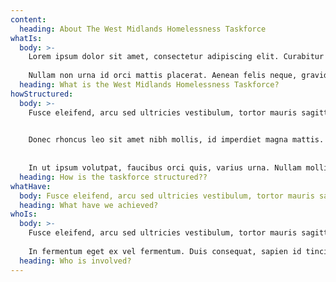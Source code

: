 ```yaml
---
content:
  heading: About The West Midlands Homelessness Taskforce
whatIs:
  body: >-
    Lorem ipsum dolor sit amet, consectetur adipiscing elit. Curabitur id ex sit amet ligula lacinia feugiat. Ut ultricies volutpat lectus, et semper augue pharetra vitae. Aliquam erat volutpat. In sollicitudin massa felis, vitae dignissim arcu euismod vel. Morbi sit amet dui nunc. Etiam tempus tortor eget magna feugiat, eu mattis metus consectetur. Sed porttitor diam elit, non sagittis arcu fermentum vitae. Donec quis dui urna. Class aptent taciti sociosqu ad litora torquent per conubia nostra, per inceptos himenaeos. Nulla facilisi. Vestibulum euismod ullamcorper diam sit amet laoreet. 
    
    Nullam non urna id orci mattis placerat. Aenean felis neque, gravida id gravida non, tincidunt a velit. Nulla a efficitur nisl. Cras nulla lectus, finibus at lectus vitae, malesuada gravida ipsum.
  heading: What is the West Midlands Homelessness Taskforce?
howStructured:
  body: >-
    Fusce eleifend, arcu sed ultricies vestibulum, tortor mauris sagittis diam, sit amet rhoncus purus neque quis ex. Nullam velit nulla, facilisis ut pharetra eget, elementum vitae lacus. Sed dictum, nunc sed suscipit condimentum, lorem sem consequat felis, sit amet consectetur velit dui sed enim. 

    
    Donec rhoncus leo sit amet nibh mollis, id imperdiet magna mattis. Pellentesque habitant morbi tristique senectus et netus et malesuada fames ac turpis egestas. Orci varius natoque penatibus et magnis dis parturient montes, nascetur ridiculus mus. Etiam a ligula dui. In fermentum eget ex vel fermentum. Duis consequat, sapien id tincidunt elementum, nisi neque dapibus felis, non suscipit urna tellus ac sem. 
    
    
    In ut ipsum volutpat, faucibus orci quis, varius urna. Nullam mollis augue vitae mauris accumsan, interdum feugiat diam interdum. Integer mattis risus non sodales elementum. Quisque nunc orci, placerat a dignissim sit amet, condimentum id diam. Pellentesque mauris erat, dapibus ut leo id, commodo accumsan nisi. Aenean quis arcu leo. Suspendisse ac orci quis risus luctus sollicitudin.
  heading: How is the taskforce structured??
whatHave:
  body: Fusce eleifend, arcu sed ultricies vestibulum, tortor mauris sagittis diam, sit amet rhoncus purus neque quis ex. Nullam velit nulla, facilisis ut pharetra eget, elementum vitae lacus.
  heading: What have we achieved?
whoIs:
  body: >-
    Fusce eleifend, arcu sed ultricies vestibulum, tortor mauris sagittis diam, sit amet rhoncus purus neque quis ex. Nullam velit nulla, facilisis ut pharetra eget, elementum vitae lacus. Sed dictum, nunc sed suscipit condimentum, lorem sem consequat felis, sit amet consectetur velit dui sed enim. Donec rhoncus leo sit amet nibh mollis, id imperdiet magna mattis. Pellentesque habitant morbi tristique senectus et netus et malesuada fames ac turpis egestas. Orci varius natoque penatibus et magnis dis parturient montes, nascetur ridiculus mus. Etiam a ligula dui. 
    
    In fermentum eget ex vel fermentum. Duis consequat, sapien id tincidunt elementum, nisi neque dapibus felis, non suscipit urna tellus ac sem. In ut ipsum volutpat, faucibus orci quis, varius urna. Nullam mollis augue vitae mauris accumsan, interdum feugiat diam interdum. Integer mattis risus non sodales elementum. Quisque nunc orci, placerat a dignissim sit amet, condimentum id diam. Pellentesque mauris erat, dapibus ut leo id, commodo accumsan nisi. Aenean quis arcu leo. Suspendisse ac orci quis risus luctus sollicitudin.
  heading: Who is involved?
---
```

